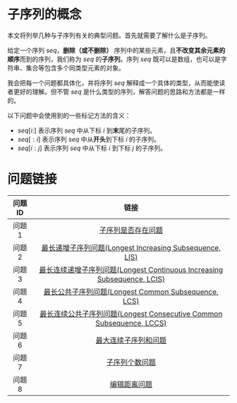 # 子序列的概念

本文将列举几种与子序列有关的典型问题。首先就需要了解什么是子序列。

给定一个序列 $seq$，**删除（或不删除）** 序列中的某些元素，且**不改变其余元素的顺序**而到的序列，我们称为 $seq$ 的**子序列**。序列 $seq$ 既可以是数组，也可以是字符串、集合等包含多个同类型元素的对象。

我会把每一个问题都具体化，并将序列 $seq$ 解释成一个具体的类型，从而能使读者更好的理解。但不管 $seq$ 是什么类型的序列，解答问题的思路和方法都是一样的。

以下问题中会使用到的一些标记方法的含义：

- $seq[i:]$ 表示序列 $seq$ 中从下标 $i$ 到**末**尾的子序列。
- $seq[:i]$ 表示序列 $seq$ 中从**开头**到下标 $i$ 的子序列。
- $seq[i : j]$ 表示序列 $seq$ 中从下标 $i$ 到下标 $j$ 的子序列。

# 问题链接

| 问题 ID | 链接 |
| :-: | :-: |
| 问题1 | [子序列是否存在问题](https://github.com/SakuraMayAi/Tricks-of-Programming/blob/main/Algorithms%20And%20Data%20Structure/%E5%AD%90%E5%BA%8F%E5%88%97%E6%9C%89%E5%85%B3%E9%97%AE%E9%A2%98/1.%20%E5%AD%90%E5%BA%8F%E5%88%97%E6%98%AF%E5%90%A6%E5%AD%98%E5%9C%A8%E9%97%AE%E9%A2%98.md) |
| 问题2 | [最长递增子序列问题(Longest Increasing Subsequence, LIS)](https://github.com/SakuraMayAi/Tricks-of-Programming/blob/main/Algorithms%20And%20Data%20Structure/%E5%AD%90%E5%BA%8F%E5%88%97%E6%9C%89%E5%85%B3%E9%97%AE%E9%A2%98/2.%20%E6%9C%80%E9%95%BF%E9%80%92%E5%A2%9E%E5%AD%90%E5%BA%8F%E5%88%97%E9%97%AE%E9%A2%98(Longest%20Increasing%20Subsequence,%20LIS).md) |
| 问题3 | [最长连续递增子序列问题(Longest Continuous Increasing Subsequence, LCIS)](https://github.com/SakuraMayAi/Tricks-of-Programming/blob/main/Algorithms%20And%20Data%20Structure/%E5%AD%90%E5%BA%8F%E5%88%97%E6%9C%89%E5%85%B3%E9%97%AE%E9%A2%98/3.%20%E6%9C%80%E9%95%BF%E8%BF%9E%E7%BB%AD%E9%80%92%E5%A2%9E%E5%AD%90%E5%BA%8F%E5%88%97%E9%97%AE%E9%A2%98(Longest%20Continuous%20Increasing%20Subsequence%2C%20LCIS).md) |
| 问题4 | [最长公共子序列问题(Longest Common Subsequence, LCS)](https://github.com/SakuraMayAi/Tricks-of-Programming/blob/main/Algorithms%20And%20Data%20Structure/%E5%AD%90%E5%BA%8F%E5%88%97%E6%9C%89%E5%85%B3%E9%97%AE%E9%A2%98/4.%20%E6%9C%80%E9%95%BF%E5%85%AC%E5%85%B1%E5%AD%90%E5%BA%8F%E5%88%97%E9%97%AE%E9%A2%98(Longest%20Common%20Subsequence%2C%20LCS).md) |
| 问题5 | [最长连续公共子序列问题(Longest Consecutive Common Subsequence, LCCS)](https://github.com/SakuraMayAi/Tricks-of-Programming/blob/main/Algorithms%20And%20Data%20Structure/%E5%AD%90%E5%BA%8F%E5%88%97%E6%9C%89%E5%85%B3%E9%97%AE%E9%A2%98/5.%20%E6%9C%80%E9%95%BF%E8%BF%9E%E7%BB%AD%E5%85%AC%E5%85%B1%E5%AD%90%E5%BA%8F%E5%88%97%E9%97%AE%E9%A2%98(Longest%20Consecutive%20Common%20Subsequence%2C%20LCCS).md) |
| 问题6 | [最大连续子序列和问题](https://github.com/SakuraMayAi/Tricks-of-Programming/blob/main/Algorithms%20And%20Data%20Structure/%E5%AD%90%E5%BA%8F%E5%88%97%E6%9C%89%E5%85%B3%E9%97%AE%E9%A2%98/6.%20%E6%9C%80%E5%A4%A7%E8%BF%9E%E7%BB%AD%E5%AD%90%E5%BA%8F%E5%88%97%E5%92%8C%E9%97%AE%E9%A2%98.md) |
| 问题7 | [子序列个数问题](https://github.com/SakuraMayAi/Tricks-of-Programming/blob/main/Algorithms%20And%20Data%20Structure/%E5%AD%90%E5%BA%8F%E5%88%97%E6%9C%89%E5%85%B3%E9%97%AE%E9%A2%98/7.%20%E5%AD%90%E5%BA%8F%E5%88%97%E4%B8%AA%E6%95%B0%E9%97%AE%E9%A2%98.md) |
| 问题8 | [编辑距离问题](https://github.com/SakuraMayAi/Tricks-of-Programming/tree/main/Algorithms%20And%20Data%20Structure/%E5%AD%90%E5%BA%8F%E5%88%97%E6%9C%89%E5%85%B3%E9%97%AE%E9%A2%98) |
